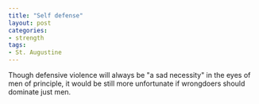 ```yaml
---
title: "Self defense"
layout: post
categories:
- strength
tags:
- St. Augustine
---
```


Though defensive violence will always be "a sad necessity" in the eyes of men of principle, it would be still more unfortunate if wrongdoers should dominate just men.
